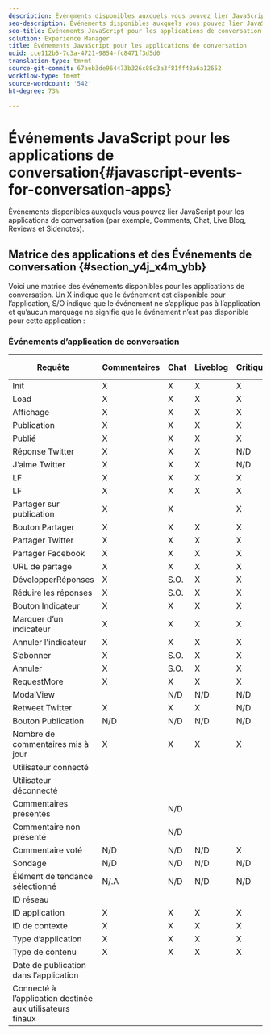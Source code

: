 ```yaml
---
description: Événements disponibles auxquels vous pouvez lier JavaScript pour les applications de conversation (par exemple, Comments, Chat, Live Blog, Reviews et Sidenotes).
seo-description: Événements disponibles auxquels vous pouvez lier JavaScript pour les applications de conversation (par exemple, Comments, Chat, Live Blog, Reviews et Sidenotes).
seo-title: Événements JavaScript pour les applications de conversation
solution: Experience Manager
title: Événements JavaScript pour les applications de conversation
uuid: cce112b5-7c3a-4721-9854-fc8471f3d5d0
translation-type: tm+mt
source-git-commit: 67aeb3de964473b326c88c3a3f81ff48a6a12652
workflow-type: tm+mt
source-wordcount: '542'
ht-degree: 73%

---
```



# Événements JavaScript pour les applications de conversation{#javascript-events-for-conversation-apps}

Événements disponibles auxquels vous pouvez lier JavaScript pour les applications de conversation (par exemple, Comments, Chat, Live Blog, Reviews et Sidenotes).

## Matrice des applications et des Événements de conversation {#section_y4j_x4m_ybb}

Voici une matrice des événements disponibles pour les applications de conversation. Un X indique que le événement est disponible pour l’application, S/O indique que le événement ne s’applique pas à l’application et qu’aucun marquage ne signifie que le événement n’est pas disponible pour cette application :

### Événements d’application de conversation

| Requête  | Commentaires | Chat | Liveblog | Critiques | Sidenotes | Sondages | Suivi des tendances |
|---|---|---|---|---|---|---|---|
| Init | X | X | X | X | X |  |  |
| Load | X | X | X | X |  |  |  |
| Affichage | X | X | X | X |  |  |  |
| Publication | X | X | X | X |  | N/D | N/D |
| Publié | X | X | X | X | X | N/D | N/D |
| Réponse Twitter | X | X | X | N/D | N/D | N/D | N/D |
| J’aime Twitter | X | X | X | N/D | N/D | N/D | N/D |
| LF | X | X | X | X | N/D | N/D | N/D |
| LF | X | X | X | X | N/D | N/D | N/D |
| Partager sur publication | X | X |  | X | N/D | N/D | N/D |
| Bouton Partager | X | X | X | X |  | N/D | N/D |
| Partager Twitter | X | X | X | X | X | N/D | N/D |
| Partager Facebook | X | X | X | X | X | N/D | N/D |
| URL de partage | X | X | X | X |  | N/D | N/D |
| DévelopperRéponses | X | S.O. | X | X | N/D | N/D | N/D |
| Réduire les réponses | X | S.O. | X | X | N/D | N/D | N/D |
| Bouton Indicateur | X | X | X | X | N/D | N/D | N/D |
| Marquer d’un indicateur | X | X | X | X | X | N/D | N/D |
| Annuler l&#39;indicateur | X | X | X | X | N/D | N/D | N/D |
| S’abonner | X | S.O. | X | X | N/D | N/D | N/D |
| Annuler | X | S.O. | X | X | N/D | N/D | N/D |
| RequestMore | X | X | X | X | N/D | N/D | N/D |
| ModalView |  | N/D | N/D | N/D | N/D | N/D | N/D |
| Retweet Twitter | X | X | X | N/D | N/D | N/D | N/D |
| Bouton Publication | N/D | N/D | N/D | N/D | N/D | N/D | N/D |
| Nombre de commentaires mis à jour | X | X | X | X | N/D | N/D | N/D |
| Utilisateur connecté |  |  |  |  |  | N/D | N/D |
| Utilisateur déconnecté |  |  |  |  |  | N/D | N/D |
| Commentaires présentés |  | N/D |  |  | N/D | N/D | N/D |
| Commentaire non présenté |  | N/D |  |  | N/D | N/D | N/D |
| Commentaire voté | N/D | N/D | N/D | X | X | N/D | N/D |
| Sondage | N/D | N/D | N/D | N/D | N/D |  | N/D |
| Élément de tendance sélectionné | N/.A | N/D | N/D | N/D | N/D | N/D |  |
| ID réseau |  |  |  |  |  |  |  |
| ID application | X | X | X | X |  |  |  |
| ID de contexte | X | X | X | X |  |  |  |
| Type d’application | X | X | X | X |  |  |  |
| Type de contenu | X | X | X | X |  |  |  |
| Date de publication dans l’application |  |  |  |  |  |  |  |
| Connecté à l’application destinée aux utilisateurs finaux |  |  |  |  |  |  |  |

